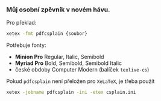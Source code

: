 ### Můj osobní zpěvník v novém hávu.

Pro překlad:

```bash
xetex -fmt pdfcsplain {soubor}
```

Potřebuje fonty:
- **Minion Pro** Regular, Italic, Semibold
- **Myriad Pro** Bold, Semibold, Semibold Italic
- české obdoby Computer Modern (balíček `texlive-cs`)

Pokud `pdfcsplain` není přeložen pro `XeLaTeX`, je třeba použít
```bash
xetex -jobname pdfcsplain -ini -etex csplain.ini
```

